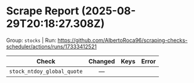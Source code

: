 # Scrape Report (2025-08-29T20:18:27.308Z)

Group: `stocks`  |  Run: https://github.com/AlbertoRoca96/scraping-checks-scheduler/actions/runs/17333412521

| Check | Changed | Keys | Error |
|---|:---:|:--|:--|
| `stock_ntdoy_global_quote` | — |  |  |
